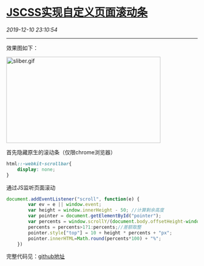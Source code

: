# [JSCSS实现自定义页面滚动条](https://blog.csdn.net/woaidouya123/article/details/103484605)
*2019-12-10 23:10:54*

---
<p>效果图如下：</p> 
<p><img alt="sliber.gif" class="has" height="227" src="https://img-blog.csdnimg.cn/20191210225629683.gif" width="406"></p> 
<p>首先隐藏原生的滚动条（仅限chrome浏览器）</p> 

```css
html::-webkit-scrollbar{
    display: none;
}
``` 
<p>通过JS监听页面滚动</p> 

```javascript
document.addEventListener("scroll", function(e) {
        var ev = e || window.event;
        var height = window.innerHeight - 50; //计算剩余高度
        var pointer = document.getElementById("pointer");
        var percents = window.scrollY/(document.body.offsetHeight-window.innerHeight);// 计算滑动百分比
        percents = percents>1?1:percents;//差额取整
        pointer.style["top"] = 10 + height * percents + "px";
        pointer.innerHTML=Math.round(percents*100) + "%";
    })
``` 
<p>完整代码见：<a href="https://github.com/woaidouya123/cssLib/blob/master/src/cssDemo/slideBar.html">github地址</a></p>
